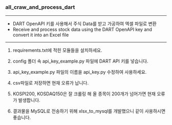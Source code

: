 ### all_craw_and_process_dart

-----

* DART OpenAPI 키를 사용해서 주식 Data를 받고 가공하여 엑셀 파일로 변환
* Receive and process stock data using the DART OpenAPI key and convert it into an Excel file

-----

1. requirements.txt에 적힌 모듈들을 설치하세요.

2. config 폴더 속 api_key_example.py 파일에
DART API 키를 넣습니다.

3. api_key_example.py 파일의 이름을 api_key.py 수정하여 사용하세요.

4. csv파일로 저장하면 현재 오류가 납니다.

5. KOSPI200, KOSDAQ150은 잘 크롤링 해 올 종목이 200개가 넘어가면 현재 오류가 발생합니다.

6. 결과물을 MySQL로 전송하기 위해 xlsx_to_mysql를 개발했으니 같이 사용하시면 좋습니다.

